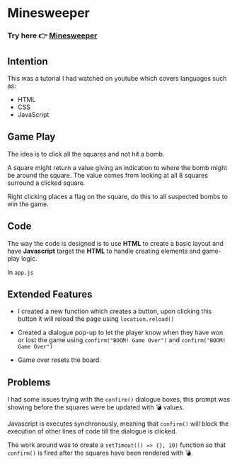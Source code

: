 # Minesweeper

### Try here 👉 [Minesweeper](https://nanoborg.github.io/minesweeper/)

## Intention

This was a tutorial I had watched on youtube which covers languages such as:

- HTML
- CSS
- JavaScript

## Game Play

The idea is to click all the squares and not hit a bomb.

A square might return a value giving an indication to where the bomb might be around the square. The value comes from looking at all 8 squares surround a clicked square.

Right clicking places a flag on the square, do this to all suspected bombs to win the game.

## Code

The way the code is designed is to use **HTML** to create a basic layout and have **Javascript** target the **HTML** to handle creating elements and game-play logic.

In `app.js`

## Extended Features

- I created a new function which creates a button, upon clicking this button it will reload the page using `location.reload()`

- Created a dialogue pop-up to let the player know when they have won or lost the game using `confirm("BOOM! Game Over")` and `confirm("BOOM! Game Over")`

- Game over resets the board.

## Problems

I had some issues trying with the `confirm()` dialogue boxes, this prompt was showing before the squares were be updated with 💣 values.

Javascript is executes synchronously, meaning that `confirm()` will block the execution of other lines of code till the dialogue is clicked.

The work around was to create a `setTimout(() => {}, 10)` function so that `confirm()` is fired after the squares have been rendered with 💣.
